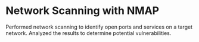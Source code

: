 # Network Scanning with NMAP

Performed network scanning to identify open ports and services on a target network.
Analyzed the results to determine potential vulnerabilities.



